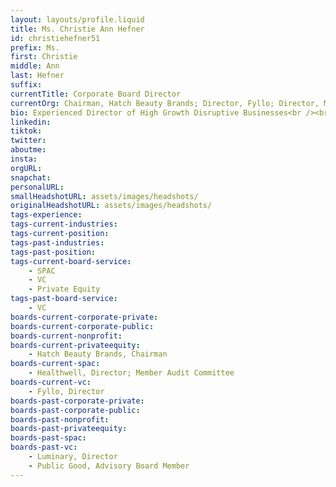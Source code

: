 ```yaml
---
layout: layouts/profile.liquid
title: Ms. Christie Ann Hefner
id: christiehefner51
prefix: Ms.
first: Christie
middle: Ann
last: Hefner
suffix: 
currentTitle: Corporate Board Director
currentOrg: Chairman, Hatch Beauty Brands; Director, Fyllo; Director, Metro-Edge; Advisory Board Member, The Offut Companies; Director, Healthwell
bio: Experienced Director of High Growth Disruptive Businesses<br /><br />Hatchbeauty Brands 2014 to present<br /><br />A beauty innovation company that specializes in working with major retailers to develop brands <br /><br />products. Private equity controlled. Co-Founder on board. $100 million sales.<br /><br />· Chairman of the Board <br /><br />Fyllo 2020 to present<br /><br />A venture backed leading innovator in data, media and compliance solutions for highly regulated<br /><br />industries. Last valuation over $400 million.<br /><br />· Board Member<br /><br />Healthwell 2021 to present<br /><br />A SPAC targeting technology-enabled healthcare businesses. Raised $250 million in August 2021.<br /><br />· Board Member<br /><br />· Audit Committee Member<br /><br />R.D. Offutt Company 2016 to present<br /><br />An international, family-owned multi-billion dollar agricultural conglomerate. Largest John Deere<br /><br />Dealer in the U.S. <br /><br />· Advisory Board Member <br /><br />MarketWatch 2001 to 2005<br /><br />MarketWatch was a public company (NASDAQ) that offered stock market, business and financial<br /><br />news and commentary via its web site, television and radio. The company was sold to Dow Jones<br /><br />in 2005.<br /><br />· Board member<br /><br />· Lead director in sale process<br /><br />· Audit Committee member<br /><br />Canyon Ranch Health Resorts 2000 to 2005 <br /><br />Created in 1979, Canyon Ranch is a wellness lifestyle company that aims to inspire a commitment<br /><br />to healthy living through its resorts, spas and residential properties.<br /><br />· Advisory Board member<br /><br />Telocity 1999 to 2001<br /><br />Telocity was a publicly traded leading nationwide provider of broadband services to the residential<br /><br />market and was sold to DIRECTV in 2001. <br /><br />· Board member<br /><br />Sealy Corporation 1993 to 1997<br /><br />Sealy Corporation, through its subsidiaries, is the largest bedding manufacturer in North America<br /><br />and produces a diversified line of mattress and foundation products. In 1997, a team of senior<br /><br />executives of the firm joined with Bain Capital to acquire the company.<br /><br />· Board member<br /><br /> <br /><br />Rush University Medical Center, Trustee 1993 to present<br /><br />A leading academic medical center regularly ranked among the top hospitals in the nation. <br /><br />· Member, IT Committee, 2004 to 2012<br /><br />· Member, Long-Term Planning Committee, 2000-2002<br /><br />· CORE Center Project Chairman and then Foundation Board Member, 1995 to 2002. Led<br /><br /> the effort to raise $30 million to build this innovative clinic and research facility for people<br /><br /> with HIV/AIDS and other communicable diseases.<br /><br />Center for American Progress Action 2009 to present<br /><br />An independent, nonpartisan policy institute and advocacy organization that is dedicated to<br /><br />improving the lives of all Americans, through bold, progressive ideas, as well as strong leadership<br /><br />and concerted action.<br /><br />· Director <br /><br />· Member, Audit Committee <br /><br />Hugh M. Hefner Foundation<br /><br />A nonprofit that supports organizations that advocate for and defend civil rights and civil<br /><br />liberties and the sponsor of the HMH First Amendment Awards.<br /><br />· Chairman 2017 to present <br /><br />· Board Member 1988 to present<br /><br /> <br /><br />Black Ensemble Theatre 2007 to 2011<br /><br />· Co-Chair, Capital Campaign<br /><br />· Raised the money to build a new theatre, its first permanent home<br /><br />Brandeis University, Trustee 1991 to 2000<br /><br />Chair, Budget & Finance Committee from 1993 to 1998<br /><br />Member, Executive Committee from 1993 to 1998<br /><br />Member, Academic Affairs Committee from 1991 to 1993<br /><br />American Civil Liberties Union 1979 to 1994 <br /><br />· Director, Illinois Affiliate <br /><br />Magazine Publishers of America 1991 to 2008<br /><br />· Executive Committee member
linkedin: 
tiktok: 
twitter: 
aboutme: 
insta: 
orgURL: 
snapchat: 
personalURL: 
smallHeadshotURL: assets/images/headshots/
originalHeadshotURL: assets/images/headshots/
tags-experience: 
tags-current-industries: 
tags-current-position: 
tags-past-industries: 
tags-past-position: 
tags-current-board-service: 
    - SPAC
    - VC
    - Private Equity
tags-past-board-service: 
    - VC
boards-current-corporate-private: 
boards-current-corporate-public: 
boards-current-nonprofit: 
boards-current-privateequity: 
    - Hatch Beauty Brands, Chairman
boards-current-spac: 
    - Healthwell, Director; Member Audit Committee
boards-current-vc: 
    - Fyllo, Director
boards-past-corporate-private: 
boards-past-corporate-public: 
boards-past-nonprofit: 
boards-past-privateequity: 
boards-past-spac: 
boards-past-vc: 
    - Luminary, Director
    - Public Good, Advisory Board Member
---
```


